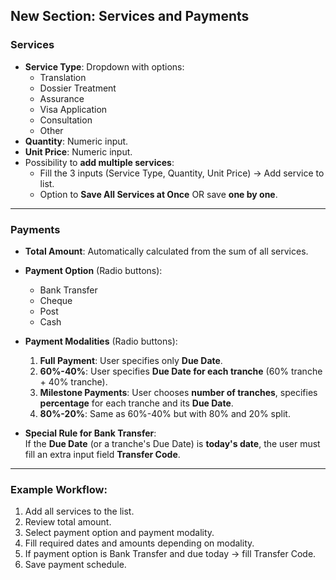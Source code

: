 ## New Section: Services and Payments

### Services
- **Service Type**: Dropdown with options:  
  - Translation  
  - Dossier Treatment  
  - Assurance  
  - Visa Application  
  - Consultation  
  - Other  
- **Quantity**: Numeric input.
- **Unit Price**: Numeric input.
- Possibility to **add multiple services**:
  - Fill the 3 inputs (Service Type, Quantity, Unit Price) → Add service to list.
  - Option to **Save All Services at Once** OR save **one by one**.

---

### Payments
- **Total Amount**: Automatically calculated from the sum of all services.
- **Payment Option** (Radio buttons):  
  - Bank Transfer  
  - Cheque  
  - Post  
  - Cash

- **Payment Modalities** (Radio buttons):  
  1. **Full Payment**: User specifies only **Due Date**.  
  2. **60%-40%**: User specifies **Due Date for each tranche** (60% tranche + 40% tranche).  
  3. **Milestone Payments**: User chooses **number of tranches**, specifies **percentage** for each tranche and its **Due Date**.  
  4. **80%-20%**: Same as 60%-40% but with 80% and 20% split.

- **Special Rule for Bank Transfer**:  
  If the **Due Date** (or a tranche's Due Date) is **today's date**, the user must fill an extra input field **Transfer Code**.

---

### Example Workflow:
1. Add all services to the list.
2. Review total amount.
3. Select payment option and payment modality.
4. Fill required dates and amounts depending on modality.
5. If payment option is Bank Transfer and due today → fill Transfer Code.
6. Save payment schedule.
